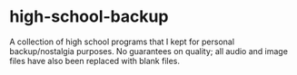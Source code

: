 # high-school-backup
A collection of high school programs that I kept for personal backup/nostalgia purposes. No guarantees on quality; all audio and image files have also been replaced with blank files.
